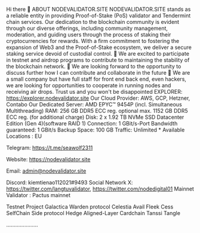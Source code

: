 Hi there 👋
ABOUT NODEVALIDATOR.SITE
NODEVALIDATOR.SITE stands as a reliable entity in providing Proof-of-Stake (PoS) validator and Tendermint chain services. Our dedication to the blockchain community is evident through our diverse offerings, including community management, moderation, and guiding users through the process of staking their cryptocurrencies for rewards. With a firm commitment to fostering the expansion of Web3 and the Proof-of-Stake ecosystem, we deliver a secure staking service devoid of custodial control.
💞️ We are excited to participate in testnet and airdrop programs to contribute to maintaining the stability of the blockchain network.
💞️ We are looking forward to the opportunity to discuss further how I can contribute and collaborate in the future
💞️ We are a small company but have full staff for front end back end, even hackers, we are looking for opportunities to cooperate in running nodes and receiving air drops. Trust us and you won't be disappointed
EXPLORER: https://explorer.nodevalidator.site
Our Cloud Provider: AWS, GCP, Hetzner, Contabo
Our Dedicated Server:
AMD EPYC™ 9454P (incl. Simultaneous Multithreading)
RAM: 256 GB DDR5 ECC reg. optional max. 1152 GB DDR5 ECC reg. (for additional charge)
Disk: 2 x 1.92 TB NVMe SSD Datacenter Edition (Gen 4)(software RAID 1)
Connection: 1 GBit/s-Port
Bandwidth guaranteed: 1 GBit/s
Backup Space: 100 GB
Traffic: Unlimited *
Available Locations : EU

Telegram: https://t.me/seawolf2311

Website: https://nodevalidator.site

Email: admin@nodevalidator.site

Discord: kiemtienao112021#9493
Social Network
X: https://twitter.com/langtuvalidator, https://twitter.com/nodedigital01
Mainnet Validator :
Pactus mainnet


Testnet Project
Galactica
Warden protocol
Celestia
Avail
Fleek
Cess
SelfChain
Side protocol
Hedge
Aligned-Layer
Cardchain
Tanssi
Tangle

<!---
nodevalidator/nodevalidator is a ✨ special ✨ repository because its `README.md` (this file) appears on your GitHub profile.
You can click the Preview link to take a look at your changes.
--->


.....................
